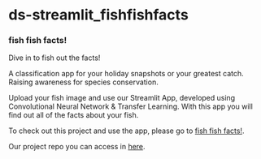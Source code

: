 # ds-streamlit_fishfishfacts

### **fish fish facts!**

Dive in to fish out the facts! 

A classification app for your holiday snapshots or your greatest catch. Raising awareness for species conservation. 

Upload your fish image and use our Streamlit App, developed using Convolutional Neural Network & Transfer Learning. With this app you will find out all of the facts about your fish.

To check out this project and use the app, please go to [fish fish facts!](https://fishfishfacts.godaddysites.com/).

Our project repo you can access in [here](https://github.com/kaqreal/ds-capstone-project-fish).
